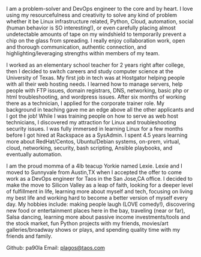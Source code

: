 I am a problem-solver and DevOps engineer to the core and by heart. I love using my resourcefulness and creativity to solve any kind of problem whether it be Linux infrastructure related, Python, Cloud, automation, social (human behavior is SO interesting!), or even carefully placing almost undetectable amounts of tape on my windshield to temporarily prevent a chip on the glass from spreading. I really enjoy collaboration work, open and thorough communication, authentic connection, and highlighting/leveraging strengths within members of my team. 

I worked as an elementary school teacher for 2 years right after college, then I decided to switch careers and study computer science at the University of Texas. My first job in tech was at Hostgator helping people with all their web hosting needs. I learned how to manage servers, help people with FTP issues, domain registrars, DNS, networking, basic php or html troubleshooting, and wordpress issues. After six months of working there as a technician, I applied for the corporate trainer role. My background in teaching gave me an edge above all the other applicants and I got the job! While I was training people on how to serve as web host technicians, I discovered my attraction for Linux and troubleshooting security issues. I was fully immersed in learning Linux for a few months before I got hired at Rackspace as a SysAdmin. I spent 4.5 years learning more about RedHat/Centos, Ubuntu/Debian systems, on-prem, virtual, cloud, networking, security, bash scripting, Ansible playbooks, and eventually automation. 

I am the proud momma of a 4lb teacup Yorkie named Lexie. Lexie and I moved to Sunnyvale from Austin,TX when I accepted the offer to come work as a DevOps engineer for Taos in the San Jose,CA office. I decided to make the move to Silicon Valley as a leap of faith, looking for a deeper level of fulfillment in life, learning more about myself and tech, focusing on living my best life and working hard to become a better version of myself every day. My hobbies include: making people laugh (LOVE comedy!), discovering new food or entertainment places here in the bay, traveling (near or far), Salsa dancing, learning more about passive income investments/tools and the stock market, fun Python projects with my friends, movies/art galleries/broadway shows or plays, and spending quality time with my friends and family.  

Github: pa90la
Email: plagos@taos.com
